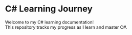 # C# Learning Journey

Welcome to my C# learning documentation!  
This repository tracks my progress as I learn and master C#.
